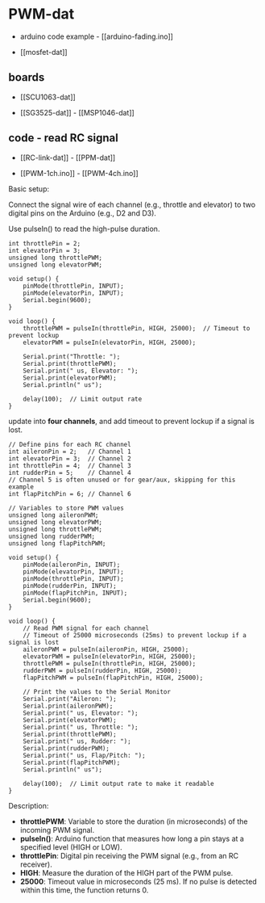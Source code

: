 # PWM-dat

- arduino code example  - [[arduino-fading.ino]]

- [[mosfet-dat]]


## boards 

- [[SCU1063-dat]]

- [[SG3525-dat]] - [[MSP1046-dat]]



## code - read RC signal 

- [[RC-link-dat]] - [[PPM-dat]]

- [[PWM-1ch.ino]] - [[PWM-4ch.ino]]

Basic setup:

Connect the signal wire of each channel (e.g., throttle and elevator) to two digital pins on the Arduino (e.g., D2 and D3).

Use pulseIn() to read the high-pulse duration.

    int throttlePin = 2;
    int elevatorPin = 3;
    unsigned long throttlePWM;
    unsigned long elevatorPWM;

    void setup() {
        pinMode(throttlePin, INPUT);
        pinMode(elevatorPin, INPUT);
        Serial.begin(9600);
    }

    void loop() {
        throttlePWM = pulseIn(throttlePin, HIGH, 25000);  // Timeout to prevent lockup
        elevatorPWM = pulseIn(elevatorPin, HIGH, 25000);

        Serial.print("Throttle: ");
        Serial.print(throttlePWM);
        Serial.print(" us, Elevator: ");
        Serial.print(elevatorPWM);
        Serial.println(" us");

        delay(100);  // Limit output rate
    }

update into **four channels**, and add timeout to prevent lockup if a signal is lost.

    // Define pins for each RC channel
    int aileronPin = 2;   // Channel 1
    int elevatorPin = 3;  // Channel 2
    int throttlePin = 4;  // Channel 3
    int rudderPin = 5;    // Channel 4
    // Channel 5 is often unused or for gear/aux, skipping for this example
    int flapPitchPin = 6; // Channel 6

    // Variables to store PWM values
    unsigned long aileronPWM;
    unsigned long elevatorPWM;
    unsigned long throttlePWM;
    unsigned long rudderPWM;
    unsigned long flapPitchPWM;

    void setup() {
        pinMode(aileronPin, INPUT);
        pinMode(elevatorPin, INPUT);
        pinMode(throttlePin, INPUT);
        pinMode(rudderPin, INPUT);
        pinMode(flapPitchPin, INPUT);
        Serial.begin(9600);
    }

    void loop() {
        // Read PWM signal for each channel
        // Timeout of 25000 microseconds (25ms) to prevent lockup if a signal is lost
        aileronPWM = pulseIn(aileronPin, HIGH, 25000);
        elevatorPWM = pulseIn(elevatorPin, HIGH, 25000);
        throttlePWM = pulseIn(throttlePin, HIGH, 25000);
        rudderPWM = pulseIn(rudderPin, HIGH, 25000);
        flapPitchPWM = pulseIn(flapPitchPin, HIGH, 25000);

        // Print the values to the Serial Monitor
        Serial.print("Aileron: ");
        Serial.print(aileronPWM);
        Serial.print(" us, Elevator: ");
        Serial.print(elevatorPWM);
        Serial.print(" us, Throttle: ");
        Serial.print(throttlePWM);
        Serial.print(" us, Rudder: ");
        Serial.print(rudderPWM);
        Serial.print(" us, Flap/Pitch: ");
        Serial.print(flapPitchPWM);
        Serial.println(" us");

        delay(100);  // Limit output rate to make it readable
    }

Description:

- **throttlePWM**: Variable to store the duration (in microseconds) of the incoming PWM signal.
- **pulseIn()**: Arduino function that measures how long a pin stays at a specified level (HIGH or LOW).
- **throttlePin**: Digital pin receiving the PWM signal (e.g., from an RC receiver).
- **HIGH**: Measure the duration of the HIGH part of the PWM pulse.
- **25000**: Timeout value in microseconds (25 ms). If no pulse is detected within this time, the function returns 0.

